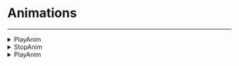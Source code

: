 # Animations
---
<details><summary markdown="span">
PlayAnim</summary>

---

#### Play an animation on an entity

##### `Client`
##### Lib.PlayAnim(entity, data)

#### Parameters
- **entity**: number - The entity to play the animation on
- **data**: table - Table of options for the animation
    - **dict**: string
    - **clip**: string
    - **duration?**: number
    - **flags?**: number
#### Example
```lua
Lib.PlayAnim(Cache.ped, {
   dict = "anim@heists@ornate_bank@hostages@"
   clip = "hitman_react_cowering"
}, true})

```

---
</details>

<details><summary markdown="span">
StopAnim</summary>

---

#### Stop an animation on an entity

##### `Client`
##### Lib.StopAnim(entity, data?)

#### Parameters
- **entity**: number - The entity to stop the animation on
- **data?**: table - Table of options for the animation
    - **dict**: string
    - **clip**: string
#### Example
```lua
Lib.StopAnim(Cache.ped, {
   dict = "anim@heists@ornate_bank@hostages@"
   clip = "hitman_react_cowering"
})

```

---
</details>

<details><summary markdown="span">
PlayAnim</summary>

---

#### Play an animation on a server entity

##### `Server`
##### Lib.PlayAnim(entity, data)

#### Parameters
- **entity**: number - The entity to play the animation on
- **data**: table - Table of options for the animation
    - **dict**: string
    - **clip**: string
    - **duration?**: number
    - **flags?**: number
#### Example
```lua
Lib.PlayAnim(Cache.ped, {
   dict = "anim@heists@ornate_bank@hostages@"
   clip = "hitman_react_cowering"
})

```

---
</details>

